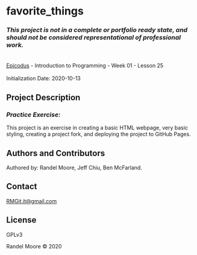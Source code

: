 # favorite_things
### _This project is not in a complete or portfolio ready state, and should not be considered representational of professional work._<br><br>
[Epicodus](https://www.epicodus.com/) - Introduction to Programming - Week 01 - Lesson 25<br><br>
Initialization Date: 2020-10-13

## Project Description
### _Practice Exercise:_<br>
This project is an exercise in creating a basic HTML webpage, very basic styling, creating a project fork, and deploying the project to GitHub Pages.

## Authors and Contributors
Authored by: Randel Moore, Jeff Chiu, Ben McFarland.

## Contact
RMGit.it@gmail.com

## License

GPLv3

Randel Moore © 2020

